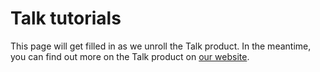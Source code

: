 # Talk tutorials

This page will get filled in as we unroll the Talk product. In the meantime, you can find out more on the Talk product on [our website](https://www.coralproject.net).
